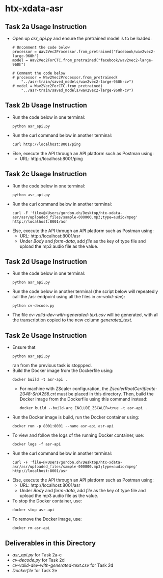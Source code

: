 # htx-xdata-asr

## Task 2a Usage Instruction

- Open up _asr_api.py_ and ensure the pretrained model is to be loaded:

  ```
  # Uncomment the code below
  processor = Wav2Vec2Processor.from_pretrained("facebook/wav2vec2-large-960h")
  model = Wav2Vec2ForCTC.from_pretrained("facebook/wav2vec2-large-960h")

  # Comment the code below
  # processor = Wav2Vec2Processor.from_pretrained(
      "../asr-train/saved_models/wav2vec2-large-960h-cv")
  # model = Wav2Vec2ForCTC.from_pretrained(
      "../asr-train/saved_models/wav2vec2-large-960h-cv")
  ```

## Task 2b Usage Instruction

- Run the code below in one terminal:
  ```
  python asr_api.py
  ```
- Run the curl command below in another terminal:
  ```
  curl http://localhost:8001/ping
  ```
- Else, execute the API through an API platform such as Postman using:
  - URL: http://localhost:8001/ping

## Task 2c Usage Instruction

- Run the code below in one terminal:
  ```
  python asr_api.py
  ```
- Run the curl command below in another terminal:
  ```
  curl -F 'file=@/Users/gordon.oh/Desktop/htx-xdata-asr/asr/uploaded_files/sample-000000.mp3;type=audio/mpeg' http://localhost:8001/asr
  ```
- Else, execute the API through an API platform such as Postman using:
  - URL: http://localhost:8001/asr
  - Under _Body_ and _form-data_, add _file_ as the key of type file and upload the mp3 audio file as the value.

## Task 2d Usage Instruction

- Run the code below in one terminal:
  ```
  python asr_api.py
  ```
- Run the code below in another terminal (the script below will repeatedly call the /asr endpoint using all the files in _cv-valid-dev_):
  ```
  python cv-decode.py
  ```
- The file _cv-valid-dev-with-generated-text.csv_ will be generated, with all the transcription copied to the new column _generated_text_.

## Task 2e Usage Instruction

- Ensure that
  ```
  python asr_api.py
  ```
  ran from the previous task is stoppped.
- Build the Docker image from the Dockerfile using:
  ```
  docker build -t asr-api .
  ```
  - For machine with ZScaler configuration, the _ZscalerRootCertificate-2048-SHA256.crt_ must be placed in this directory. Then, build the Docker image from the Dockerfile using this command instead:
    ```
    docker build --build-arg INCLUDE_ZSCALER=true -t asr-api .
    ```
- Run the Docker image is build, run the Docker container using:
  ```
  docker run -p 8001:8001 --name asr-api asr-api
  ```
- To view and follow the logs of the running Docker container, use:
  ```
  docker logs -f asr-api
  ```
- Run the curl command below in another terminal:
  ```
  curl -F 'file=@/Users/gordon.oh/Desktop/htx-xdata-asr/asr/uploaded_files/sample-000000.mp3;type=audio/mpeg' http://localhost:8001/asr
  ```
- Else, execute the API through an API platform such as Postman using:
  - URL: http://localhost:8001/asr
  - Under _Body_ and _form-data_, add _file_ as the key of type file and upload the mp3 audio file as the value.
- To stop the Docker container, use:
  ```
  docker stop asr-api
  ```
- To remove the Docker image, use:
  ```
  docker rm asr-api
  ```

## Deliverables in this Directory

- _asr_api.py_ for Task 2a-c
- _cv-decode.py_ for Task 2d
- _cv-valid-dev-with-generated-text.csv_ for Task 2d
- _Dockerfile_ for Task 2e
